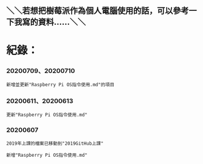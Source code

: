 ## ＼＼若想把樹莓派作為個人電腦使用的話，可以參考一下我寫的資料......＼＼
# 紀錄：
### 20200709、20200710
```
新增並更新"Raspberry Pi OS指令使用.md"的項目
```
### 20200611、20200613
```
更新"Raspberry Pi OS指令使用.md"
```
### 20200607 
```
2019年上課的檔案已移動到"2019GitHub上課"
```
```
新增"Raspberry Pi OS指令使用.md"
```
